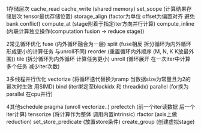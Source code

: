 1存储层次
cache_read cache_write (shared memory)
set_scope              (计算结果存储层次 tensor最优存储位置)
storage_align          (factor为单位 offset为偏置对齐 避免bank conflict)
compute_at             (stage附着于指定iter方向并行计算)
compute_inline         (内联计算独立操作(computation fusion -> reduce stage))

2常见循环优化
fuse                   (内外循环融合为一层)
split                  (fuse相反 拆分循环为内外循环 形成更小的计算任务 与unroll不同)
reorder                (重置循环内外顺序 (M, N, K K放最外围))
tile                   (拆分循环为内外循环 计算任务更小)
unroll                 (循环展开 在一次iter中计算多个任务 减少iter次数)

3多线程并行优化
vectorize              (将循环迭代替换为ramp 当数据size为常量且为2的幂次时生效 用SIMD)
bind                   (iter绑定至blockidx 和 threadidx)
parallel               (for换为parallel 在cpu并行)

4其他schedule
pragma                 (unroll vectorize..)
prefectch              (前一个iter读数据 后一个iter计算)
tensorize              (将计算作为整体 调用内置intrinsic)
rfactor                (axis上做reduction)
set_store_predicate    (放置store条件)
create_group           (创建虚拟stage)

